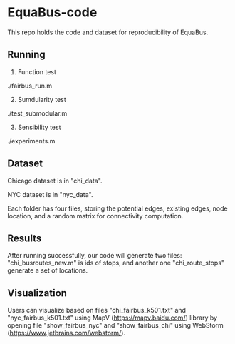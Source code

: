 # EquaBus-code
This repo holds the code and dataset for reproducibility of EquaBus.

## Running
1. Function test

./fairbus_run.m

2. Sumdularity test

./test_submodular.m

3. Sensibility test

./experiments.m


## Dataset

Chicago dataset is in "chi_data".

NYC dataset is in "nyc_data".

Each folder has four files, storing the potential edges, existing edges, node location, and a random matrix for connectivity computation.

## Results
After running successfully, our code will generate two files: "chi_busroutes_new.m" is ids of stops, and another one "chi_route_stops" generate a set of locations.

## Visualization

Users can visualize based on files "chi_fairbus_k501.txt" and "nyc_fairbus_k501.txt" using MapV (https://mapv.baidu.com/) library by opening file "show_fairbus_nyc" and "show_fairbus_chi" using WebStorm (https://www.jetbrains.com/webstorm/).
